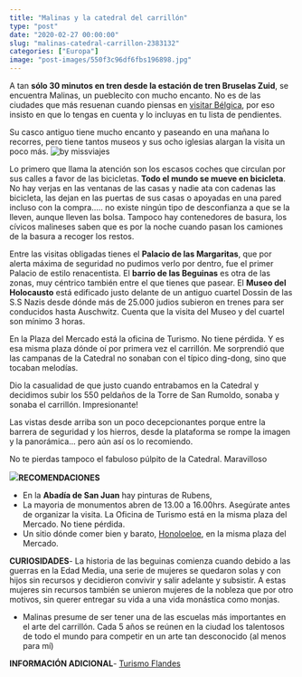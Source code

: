 ```yaml
---
title: "Malinas y la catedral del carrillón"
type: "post"
date: "2020-02-27 00:00:00"
slug: "malinas-catedral-carrillon-2383132"
categories: ["Europa"]
image: "post-images/550f3c96df6fbs196898.jpg"
---
```


A tan **sólo 30 minutos en tren desde la estación de tren Bruselas Zuid**, se encuentra Malinas, un pueblecito con mucho encanto. No es de las ciudades que más resuenan cuando piensas en [visitar Bélgica](http://www.missviajes.com/escapada-a-belgica-en-4-dias/), por eso insisto en que lo tengas en cuenta y lo incluyas en tu lista de pendientes.  
  
Su casco antiguo tiene mucho encanto y paseando en una mañana lo recorres, pero tiene tantos museos y sus ocho iglesias alargan la visita un poco más. ![by missviajes ](post-images/550f3c96df6fbs196898.jpg)  
  
Lo primero que llama la atención son los escasos coches que circulan por sus calles a favor de las bicicletas. **Todo el mundo se mueve en bicicleta**. No hay verjas en las ventanas de las casas y nadie ata con cadenas las bicicleta, las dejan en las puertas de sus casas o apoyadas en una pared incluso con la compra..... no existe ningún tipo de desconfianza a que se la lleven, aunque lleven las bolsa. Tampoco hay contenedores de basura, los cívicos malineses saben que es por la noche cuando pasan los camiones de la basura a recoger los restos.  
  
Entre las visitas obligadas tienes el **Palacio de las Margaritas**, que por alerta máxima de seguridad no pudimos verlo por dentro, fue el primer Palacio de estilo renacentista. El **barrio de las Beguinas** es otra de las zonas, muy céntrico también entre el que tienes que pasear. El **Museo del Holocausto** está edificado justo delante de un antiguo cuartel Dossin de las S.S Nazis desde dónde más de 25.000 judios subieron en trenes para ser conducidos hasta Auschwitz. Cuenta que la visita del Museo y del cuartel son mínimo 3 horas.  
  
En la Plaza del Mercado está la oficina de Turismo. No tiene pérdida. Y es esa misma plaza dónde oí por primera vez el carrillón. Me sorprendió que las campanas de la Catedral no sonaban con el típico ding-dong, sino que tocaban melodías.  
  
Dio la casualidad de que justo cuando entrabamos en la Catedral y decidimos subir los 550 peldaños de la Torre de San Rumoldo, sonaba y sonaba el carrillón. Impresionante!  
  
Las vistas desde arriba son un poco decepcionantes porque entre la barrera de seguridad y los hierros, desde la plataforma se rompe la imagen y la panorámica... pero aún así os lo recomiendo.  
  
No te pierdas tampoco el fabuloso púlpito de la Catedral. Maravilloso  
  
![](post-images/550f3faf72ef2s164815.jpg)**RECOMENDACIONES**

- En la **Abadía de San Juan** hay pinturas de Rubens,
- La mayoria de monumentos abren de 13.00 a 16.00hrs. Asegúrate antes de organizar la visita. La Oficina de Turismo está en la misma plaza del Mercado. No tiene pérdida.
- Un sitio dónde comer bien y barato, [Honoloeloe](http://www.honoloeloe.com/), en la misma plaza del Mercado.

**CURIOSIDADES**- La historia de las beguinas comienza cuando debido a las guerras en la Edad Media, una serie de mujeres se quedaron solas y con hijos sin recursos y decidieron convivir y salir adelante y subsistir. A estas mujeres sin recursos también se unieron mujeres de la nobleza que por otro motivos, sin querer entregar su vida a una vida monástica como monjas.
- Malinas presume de ser tener una de las escuelas más importantes en el arte del carrillón. Cada 5 años se reúnen en la ciudad los talentosos de todo el mundo para competir en un arte tan desconocido (al menos para mí)

**INFORMACIÓN ADICIONAL**- [Turismo Flandes](http://www.flandes.net/)
